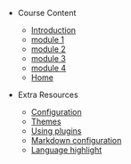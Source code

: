 <!-- _navbar.md -->

- Course Content

  - [Introduction](intro)
  - [module 1](module1/)
  - [module 2](module2/)
  - [module 3](module3/)
  - [module 4](module4/)
  - [Home](/)

- Extra Resources
  - [Configuration](configuration.md)
  - [Themes](themes.md)
  - [Using plugins](plugins.md)
  - [Markdown configuration](markdown.md)
  - [Language highlight](language-highlight.md)
